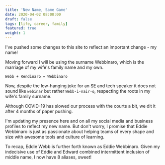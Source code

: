 ```yaml
---
title: 'New Name, Same Game'
date: 2020-04-02 08:00:00
draft: false
tags: [life, career, family]
featured: true
weight: 1
---
```


I've pushed some changes to this site to reflect an important change - my name!

Moving forward I will be using the surname Webbinaro, which is the marriage of my wife's family name and my own.

```
Webb + Rendinaro = Webbinaro
```

Now, despite the low-hanging joke for an SE and tech speaker it does not sound like `webinar` but rather `Webb-i-nair-o`, respecting the roots in my wife's family surname.

Although COVID-19 has slowed our process with the courts a bit, we dit it after 4 months of paper pushing.

I'm updating my presence here and on all my social media and business profiles to reflect my new name.  But don't worry, I promise that Eddie Webbinaro is just as passionate about helping teams of every shape and size with awesome tools and culture of learning.

To recap, Eddie Webb is further forth known as Eddie Webbinaro. Given my indecisive use of Eddie and Edward combined intermittent inclusion of middle name, I now have 8 aliases, sweet!

